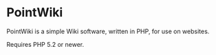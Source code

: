 PointWiki
=========

PointWiki is a simple Wiki software, written in PHP, for use on websites.

Requires PHP 5.2 or newer.
